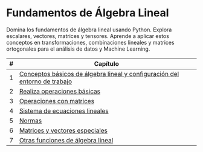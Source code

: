 # Fundamentos de Álgebra Lineal
Domina los fundamentos de álgebra lineal usando Python. Explora escalares, vectores, matrices y tensores. Aprende a aplicar estos conceptos en transformaciones, combinaciones lineales y matrices ortogonales para el análisis de datos y Machine Learning.

| # | Capítulo |
|---|----------|
| 1 | [Conceptos básicos de álgebra lineal y configuración del entorno de trabajo](./01_Conceptos_Basicos_AL_Configuracion/) |
| 2 | [Realiza operaciones básicas](./02_Realiza_Operaciones_Basicas/) |
| 3 | [Operaciones con matrices](./03_Operaciones_Con_Matrices/) |
| 4 | [Sistema de ecuaciones lineales](./04_Sistema_De_Ecuaciones_Lineales/) |
| 5 | [Normas](./05_Normas/) |
| 6 | [Matrices y vectores especiales](./06_Matrices_Vectores_Especiales/) |
| 7 | [Otras funciones de álgebra lineal](./07_Otras_Funciones_AL/) |